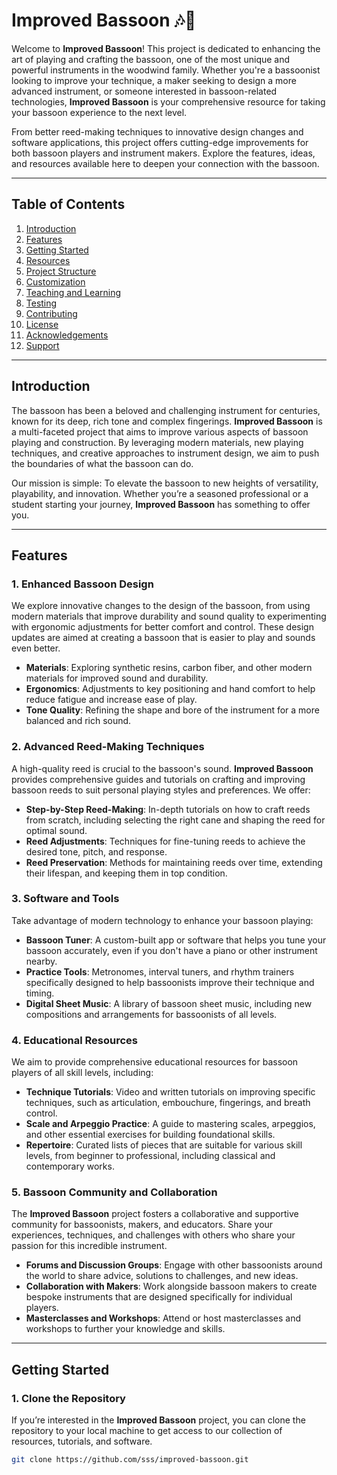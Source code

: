 # Improved Bassoon 🎶🎵

Welcome to **Improved Bassoon**! This project is dedicated to enhancing the art of playing and crafting the bassoon, one of the most unique and powerful instruments in the woodwind family. Whether you're a bassoonist looking to improve your technique, a maker seeking to design a more advanced instrument, or someone interested in bassoon-related technologies, **Improved Bassoon** is your comprehensive resource for taking your bassoon experience to the next level.

From better reed-making techniques to innovative design changes and software applications, this project offers cutting-edge improvements for both bassoon players and instrument makers. Explore the features, ideas, and resources available here to deepen your connection with the bassoon.

---

## Table of Contents

1. [Introduction](#introduction)
2. [Features](#features)
3. [Getting Started](#getting-started)
4. [Resources](#resources)
5. [Project Structure](#project-structure)
6. [Customization](#customization)
7. [Teaching and Learning](#teaching-and-learning)
8. [Testing](#testing)
9. [Contributing](#contributing)
10. [License](#license)
11. [Acknowledgements](#acknowledgements)
12. [Support](#support)

---

## Introduction

The bassoon has been a beloved and challenging instrument for centuries, known for its deep, rich tone and complex fingerings. **Improved Bassoon** is a multi-faceted project that aims to improve various aspects of bassoon playing and construction. By leveraging modern materials, new playing techniques, and creative approaches to instrument design, we aim to push the boundaries of what the bassoon can do.

Our mission is simple: To elevate the bassoon to new heights of versatility, playability, and innovation. Whether you’re a seasoned professional or a student starting your journey, **Improved Bassoon** has something to offer you.

---

## Features

### 1. **Enhanced Bassoon Design**
We explore innovative changes to the design of the bassoon, from using modern materials that improve durability and sound quality to experimenting with ergonomic adjustments for better comfort and control. These design updates are aimed at creating a bassoon that is easier to play and sounds even better.

- **Materials**: Exploring synthetic resins, carbon fiber, and other modern materials for improved sound and durability.
- **Ergonomics**: Adjustments to key positioning and hand comfort to help reduce fatigue and increase ease of play.
- **Tone Quality**: Refining the shape and bore of the instrument for a more balanced and rich sound.

### 2. **Advanced Reed-Making Techniques**
A high-quality reed is crucial to the bassoon's sound. **Improved Bassoon** provides comprehensive guides and tutorials on crafting and improving bassoon reeds to suit personal playing styles and preferences. We offer:

- **Step-by-Step Reed-Making**: In-depth tutorials on how to craft reeds from scratch, including selecting the right cane and shaping the reed for optimal sound.
- **Reed Adjustments**: Techniques for fine-tuning reeds to achieve the desired tone, pitch, and response.
- **Reed Preservation**: Methods for maintaining reeds over time, extending their lifespan, and keeping them in top condition.

### 3. **Software and Tools**
Take advantage of modern technology to enhance your bassoon playing:

- **Bassoon Tuner**: A custom-built app or software that helps you tune your bassoon accurately, even if you don't have a piano or other instrument nearby.
- **Practice Tools**: Metronomes, interval tuners, and rhythm trainers specifically designed to help bassoonists improve their technique and timing.
- **Digital Sheet Music**: A library of bassoon sheet music, including new compositions and arrangements for bassoonists of all levels.

### 4. **Educational Resources**
We aim to provide comprehensive educational resources for bassoon players of all skill levels, including:

- **Technique Tutorials**: Video and written tutorials on improving specific techniques, such as articulation, embouchure, fingerings, and breath control.
- **Scale and Arpeggio Practice**: A guide to mastering scales, arpeggios, and other essential exercises for building foundational skills.
- **Repertoire**: Curated lists of pieces that are suitable for various skill levels, from beginner to professional, including classical and contemporary works.

### 5. **Bassoon Community and Collaboration**
The **Improved Bassoon** project fosters a collaborative and supportive community for bassoonists, makers, and educators. Share your experiences, techniques, and challenges with others who share your passion for this incredible instrument.

- **Forums and Discussion Groups**: Engage with other bassoonists around the world to share advice, solutions to challenges, and new ideas.
- **Collaboration with Makers**: Work alongside bassoon makers to create bespoke instruments that are designed specifically for individual players.
- **Masterclasses and Workshops**: Attend or host masterclasses and workshops to further your knowledge and skills.

---

## Getting Started

### 1. Clone the Repository

If you’re interested in the **Improved Bassoon** project, you can clone the repository to your local machine to get access to our collection of resources, tutorials, and software.

```bash
git clone https://github.com/sss/improved-bassoon.git
